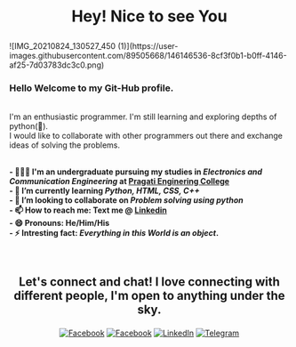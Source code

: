 <h1><p align = "center">Hey! Nice to see You</p></h1>
![IMG_20210824_130527_450 (1)](https://user-images.githubusercontent.com/89505668/146146536-8cf3f0b1-b0ff-4146-af25-7d03783dc3c0.png)

<!--
**KarthikKollapureddy/KarthikKollapureddy** is a ✨ _special_ ✨ repository because its `README.md` (this file) appears on your GitHub profile.
-->
<h3> Hello Welcome to my Git-Hub profile.</h3><br>
I'm an enthusiastic programmer. I'm still learning and exploring depths of python(🐍). <br>I would like to collaborate with other programmers out there and exchange ideas of solving the problems.<br>
<br><p><strong>
- 🧑🏻‍🎓 I'm an undergraduate pursuing my studies in<i> Electronics and Communication Engineering</i> at <a href ="https://pragati.ac.in/">Pragati Enginering College</a><br>
- 🌱 I’m currently learning <i>Python, HTML, CSS, C++</i><br>
- 👯 I’m looking to collaborate on<i> Problem solving using python</i><br>
- 📫 How to reach me: <label>Text me @ </label><a href="https://www.linkedin.com/in/karthik-kollapureddy-7939241b0/">Linkedin</a><br>
- 😄 Pronouns: He/Him/His<br>
- ⚡ Intresting fact:<i> Everything in this World is an object</i>.</strong></P>
<br>
<h2><p align = "center"> Let's connect and chat! I love connecting with different people, I'm open to anything under the sky. </p></h2>
<p align = "center">
<a href="https://www.facebook.com/profile.php?id=100006377027735" target="_blank"><img alt="Facebook" src="https://img.shields.io/badge/Facebook-1877F2?style=for-the-badge&logo=facebook&logoColor=white"/></a>
<a href="https://twitter.com/KKollapureddy" target="_blank"><img alt="Facebook" src="https://img.shields.io/badge/Twitter-1DA1F2?style=for-the-badge&logo=twitter&logoColor=white"/></a>
<a href="https://www.linkedin.com/in/karthik-kollapureddy-7939241b0/"" target="_blank"><img alt="LinkedIn" src="https://img.shields.io/badge/LinkedIn-0077B5?style=for-the-badge&logo=linkedin&logoColor=white" /></a>
<a href="https://t.me/KarthikKollapureddy" target="_blank"><img alt="Telegram" src="https://img.shields.io/badge/Telegram-2CA5E0?style=for-the-badge&logo=telegram&logoColor=white"></a></p>                                                                      




